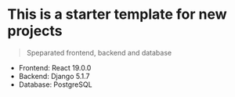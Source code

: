 # This is a starter template for new projects

> Speparated frontend, backend and database

- Frontend: React 19.0.0
- Backend: Django 5.1.7
- Database: PostgreSQL
